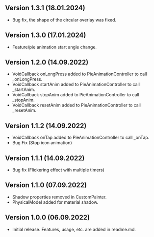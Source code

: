 ## Version 1.3.1 (18.01.2024)
* Bug fix, the shape of the circular overlay was fixed.

## Version 1.3.0 (17.01.2024)
* Feature/pie animation start angle change.

## Version 1.2.0 (14.09.2022)
* VoidCallback onLongPress added to PieAnimationController to call _onLongPress.
* VoidCallback startAnim added to PieAnimationController to call _startAnim.
* VoidCallback stopAnim added to PieAnimationController to call _stopAnim.
* VoidCallback resetAnim added to PieAnimationController to call _resetAnim.

## Version 1.1.2 (14.09.2022)
* VoidCallback onTap added to PieAnimationController to call _onTap.
* Bug Fix (Stop icon animation)

## Version 1.1.1 (14.09.2022)
* Bug fix (Flickering effect with multiple timers)

## Version 1.1.0 (07.09.2022)
* Shadow properties removed in CustomPainter.
* PhysicalModel added for material shadow.

## Version 1.0.0 (06.09.2022)
* Initial release. Features, usage, etc. are added in readme.md.